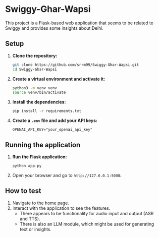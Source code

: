 # Swiggy-Ghar-Wapsi

This project is a Flask-based web application that seems to be related to Swiggy and provides some insights about Delhi.

## Setup

1.  **Clone the repository:**
    ```bash
    git clone https://github.com/srrm99/Swiggy-Ghar-Wapsi.git
    cd Swiggy-Ghar-Wapsi
    ```

2.  **Create a virtual environment and activate it:**
    ```bash
    python3 -m venv venv
    source venv/bin/activate
    ```

3.  **Install the dependencies:**
    ```bash
    pip install -r requirements.txt
    ```

4.  **Create a `.env` file and add your API keys:**
    ```
    OPENAI_API_KEY="your_openai_api_key"
    ```

## Running the application

1.  **Run the Flask application:**
    ```bash
    python app.py
    ```

2.  Open your browser and go to `http://127.0.0.1:5000`.

## How to test

1.  Navigate to the home page.
2.  Interact with the application to see the features.
    - There appears to be functionality for audio input and output (ASR and TTS).
    - There is also an LLM module, which might be used for generating text or insights. 